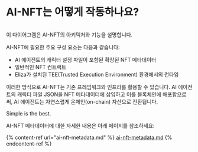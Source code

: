 # AI-NFT는 어떻게 작동하나요?

<img src=".gitbook/assets/file.excalidraw.svg" alt="" class="gitbook-drawing">

이 다이어그램은 AI-NFT의 아키텍처와 기능을 설명합니다.&#x20;

AI-NFT에 필요한 주요 구성 요소는 다음과 같습니다:

* AI 에이전트의 캐릭터 설정 파일이 포함된 확장된 NFT 메타데이터
* 일반적인 NFT 컨트랙트
* Eliza가 설치된 TEE(Trusted Execution Environment) 환경에서의 런타임

이러한 방식으로 AI-NFT는 기존 프레임워크와 인프라를 활용할 수 있습니다. AI 에이전트의 캐릭터 파일 JSON을 NFT 메타데이터에 삽입하고 이를 블록체인에 배포함으로써, AI 에이전트는 자연스럽게 온체인(on-chain) 자산으로 전환됩니다.

Simple is the best.

AI-NFT 메타데이터에 대한 자세한 내용은 아래 페이지를 참조하세요:

{% content-ref url="ai-nft-metadata.md" %}
[ai-nft-metadata.md](ai-nft-metadata.md)
{% endcontent-ref %}